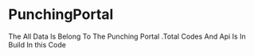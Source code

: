 # PunchingPortal
The All Data Is  Belong To The Punching Portal .Total Codes And Api Is In Build In this Code 
